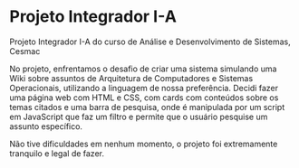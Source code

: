 # Projeto Integrador I-A
 Projeto Integrador I-A do curso de Análise e Desenvolvimento de Sistemas, Cesmac
 
 No projeto, enfrentamos o desafio de criar uma sistema simulando uma Wiki sobre assuntos de Arquitetura de Computadores e Sistemas Operacionais, utilizando a linguagem de nossa preferência.
 Decidi fazer uma página web com HTML e CSS, com cards com conteúdos sobre os temas citados e uma barra de pesquisa, onde é manipulada por um script em JavaScript que faz um filtro e permite que o usuário pesquise um assunto específico.
 
 Não tive dificuldades em nenhum momento, o projeto foi extremamente tranquilo e legal de fazer.
